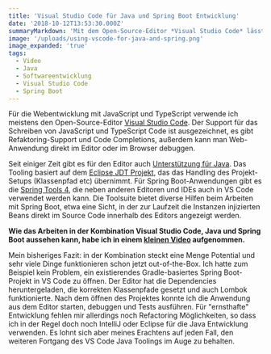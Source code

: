 ```yaml
---
title: 'Visual Studio Code für Java und Spring Boot Entwicklung'
date: '2018-10-12T13:53:30.000Z'
summaryMarkdown: 'Mit dem Open-Source-Editor *Visual Studio Code* lässt sich auch Java entwickeln. Wie das funktioniert, demonstriere ich in einem kurzen Video'
image: '/uploads/using-vscode-for-java-and-spring.png'
image_expanded: 'true'
tags:
  - Video
  - Java
  - Softwareentwicklung
  - Visual Studio Code
  - Spring Boot
---
```


Für die Webentwicklung mit JavaScript und TypeScript verwende ich meistens den Open-Source-Editor [Visual Studio Code](https://code.visualstudio.com/). Der Support für das Schreiben von JavaScript und TypeScript Code ist ausgezeichnet, es gibt Refaktoring-Support und Code Completions, außerdem
kann man Web-Anwendung direkt im Editor oder im Browser debuggen.

Seit einiger Zeit gibt es für den Editor auch [Unterstützung für Java](https://code.visualstudio.com/docs/languages/java). Das Tooling basiert auf dem [Eclipse JDT Projekt](https://www.eclipse.org/jdt/), das das Handling des Projekt-Setups (Klassenpfad etc) übernimmt. Für Spring Boot-Anwendungen
gibt es die [Spring Tools 4](https://spring.io/tools), die neben anderen Editoren und IDEs auch in VS Code verwendet werden kann. Die Toolsuite bietet
diverse Hilfen beim Arbeiten mit Spring Boot, etwa eine Sicht, in der zur Laufzeit die Instanzen injizierten Beans direkt im Source Code innerhalb des Editors angezeigt werden.

**Wie das Arbeiten in der Kombination Visual Studio Code, Java und Spring Boot aussehen kann, habe ich in einem [kleinen Video](https://www.youtube.com/watch?v=tbIobgNz2n8) aufgenommen.**

Mein bisheriges Fazit: in der Kombination steckt eine Menge Potential und sehr viele Dinge funktionieren schon jetzt out-of-the-Box. Ich hatte zum Beispiel kein Problem, ein existierendes Gradle-basiertes Spring Boot-Projekt in VS Code zu öffnen. Der Editor hat die Dependencies heruntergeladen, die korrekten Klassenpfade gesetzt und auch Lombok funktionierte. Nach dem öffnen des Projektes konnte ich die Anwendung aus dem Editor starten, debuggen und Tests ausführen.
Für "ernsthafte" Entwicklung fehlen mir allerdings noch Refactoring Möglichkeiten, so dass ich in der Regel doch noch IntelliJ oder Eclipse für die Java Entwicklung verwenden. Es lohnt sich aber meines Erachtens auf jeden Fall, den weiteren Fortgang des VS Code Java Toolings im Auge zu behalten.
